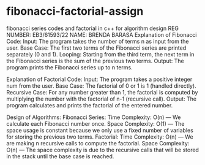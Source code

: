 # fibonacci-factorial-assign
fibonacci series codes and factorial in c++ for algorithm design
REG NUMBER: EB3/61593/22
NAME: BRENDA BARASA
Explanation of Fibonacci Code:
Input: The program takes the number of terms n as input from the user.
Base Case: The first two terms of the Fibonacci series are printed separately (0 and 1).
Looping: Starting from the third term, the next term in the Fibonacci series is the sum of the previous two terms.
Output: The program prints the Fibonacci series up to n terms.

Explanation of Factorial Code:
Input: The program takes a positive integer num from the user.
Base Case: The factorial of 0 or 1 is 1 (handled directly).
Recursive Case: For any number greater than 1, the factorial is computed by multiplying the number with the factorial of n-1 (recursive call).
Output: The program calculates and prints the factorial of the entered number.

Design of Algorithms:
Fibonacci Series:
Time Complexity: O(n) — We calculate each Fibonacci number once.
Space Complexity: O(1) — The space usage is constant because we only use a fixed number of variables for storing the previous two terms.
Factorial:
Time Complexity: O(n) — We are making n recursive calls to compute the factorial.
Space Complexity: O(n) — The space complexity is due to the recursive calls that will be stored in the stack until the base case is reached.
